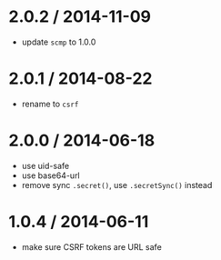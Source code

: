 2.0.2 / 2014-11-09
==================

 * update `scmp` to 1.0.0

2.0.1 / 2014-08-22
==================

 * rename to `csrf`

2.0.0 / 2014-06-18
==================

 * use uid-safe
 * use base64-url
 * remove sync `.secret()`, use `.secretSync()` instead

1.0.4 / 2014-06-11
==================

 * make sure CSRF tokens are URL safe
